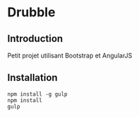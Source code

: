 # Drubble

## Introduction
Petit projet utilisant Bootstrap et AngularJS

## Installation

```shell
npm install -g gulp
npm install
gulp
```